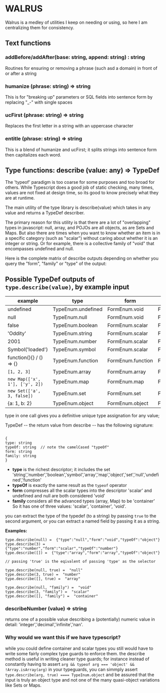 # WALRUS

Walrus is a medley of utilities I keep on needing or using, so here I am centralizing 
them for consistency. 

## Text functions

### addBefore/addAfter(base: string, append: string) : string

Routines for ensuring or removing a phrase (such asd a domain) in front of or after a string

### humanize (phrase: string) => string

This is for "breaking up" parameters or SQL fields into sentence form by replacing "_-" with
single spaces

### ucFirst (phrase: string) => string

Replaces the first letter in a string with an uppercase character

### entitle (phrase: string) => string

This is a blend of humanize and ucFirst; it splits strings into sentence form then
capitalizes each word. 

## Type functions: describe (value: any) => TypeDef

The 'typeof' paradigm is too coarse for some purposes and too broad for others. While 
Typescript does a good job of static checking, many times, values are not fixed at design 
time, so its good to know precisely what they are at runtime. 

The main utility of the type library is describe(value) which takes in any value
and returns a TypeDef describer. 

The primary reason for this utility is that there are a lot of "overlapping" types in 
javascript: null, array, and POJOs are all objects, as are Sets and Maps. But also there
are times when you want to know whether an item is in a specific category (such as "scalar")
without caring about whether it is an integer or string. Or for example, there is a collective family of "void"
that encompasses undefined and null. 

Here is the complete matrix of describe outputs depending on whether you query the "form", "family" or "type"
of the output: 

## Possible TypeDef outputs of `type.describe(value)`, by example input

| example                         | type                | form              | family             | typeOf      |
|---------------------------------|---------------------|-------------------|--------------------|-------------|
| undefined                       | TypeEnum.undefined  | FormEnum.void     | FormEnum.void      | 'undefined' |
| null                            | TypeEnum.null       | FormEnum.void     | FormEnum.void      | 'object'    |
| false                           | TypeEnum.boolean    | FormEnum.scalar   | FormEnum.scalar    | 'boolean'   |
| 'Oddity'                        | TypeEnum.string     | FormEnum.scalar   | FormEnum.scalar    | 'string'    |
| 2001                            | TypeEnum.number     | FormEnum.scalar   | FormEnum.scalar    | 'number'    |
| Symbol('loaded')                | TypeEnum.symbol     | FormEnum.scalar   | FormEnum.scalar    | 'symbol'    | 
| function(){} / () => {}         | TypeEnum.function   | FormEnum.function | FormEnum.function  | 'function'  |
| `[1, 2, 3]`                     | TypeEnum.array      | FormEnum.array    | FormEnum.container | 'object'    |
| `new Map(['x', 1'], ['y', 2])`  | TypeEnum.map        | FormEnum.map      | FormEnum.container | 'object'    | 
| `new Set(['a', 3, false])`      | TypeEnum.set        | FormEnum.set      | FormEnum.container | 'object'    |
| {a: 1, b: 2}                    | TypeEnum.object     | FormEnum.object   | FormEnum.container | 'object'    |


type in one call gives you a definitive unique type assignation for any value; 

TypeDef -- the return value from describe -- has the following signature:

```

{
type: string
typeOf: string  // note the camelCased "typeOf"
form: string
family: string
}

```

* **type** is the richest descriptor; it includes the set 'string','number','boolean','symbol','array','map','object','set','null','undefined','function'
* **typeOf** is exactly the same result as the `typeof` operator
* **form** compresses all the scalar types into the descriptor 'scalar' and undefined and null are both considered 'void' 
* **family** considers all the advanced types (array, Map) to be 'container' So it has one of three values: 'scalar', 'container', 'void'. 

you can extract the type of the typedef (to a string) by passing `true` to the second argument, or
you can extract a named field by passing it as a string. 

**Examples:**

```
type.describe(null) =  {"type":"null","form":"void","typeOf":"object"}
type.describe(3) =  {"type":"number","form":"scalar","typeOf":"number"}
type.describe([]) =  {"type":"array","form":"array","typeOf":"object"}

// passing 'true' is the eqivalent of passing 'type' as the selector

type.describe(null, true) =  "null"
type.describe(3, true) =  "number"
type.describe([], true) =  "array"

type.describe(null, "family") =  "void"
type.describe(3, "family") =  "scalar"
type.describe([], "family") =  "container"
```

### describeNumber (value) => string

returns one of a possible value describing a (potentially) numeric value in detail: 'integer','decimal','infinite','nan'.

### Why would we want this if we have typescript? 

while you could define container and scalar types you still would have to write some fairly complex type guards to enforce them.
the describe method is useful in writing cleaner type guards; for instance instead of constantly having to assert
` arg && typeof arg === 'object' && !Array.isArray(arg) ` in your typeguards, you can simmply assert 
`type.describe(arg, true) ==== TypeInum.object` and be assured that the input is truly an object type and not one of the many 
quasi-object variations like Sets or Maps. 

